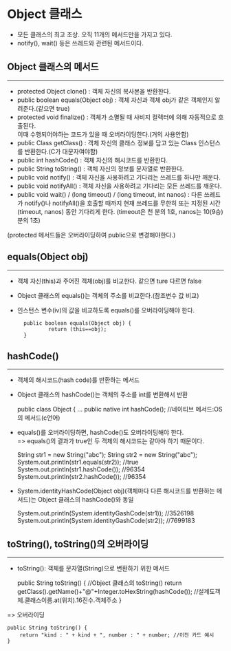 Object 클래스
==================

* 모든 클래스의 최고 조상. 오직 11개의 메서드만을 가지고 있다.
* notify(), wait() 등은 쓰레드와 관련된 메서드이다.


Object 클래스의 메서드
---------------------
*****

* protected Object clone() : 객체 자신의 복사본을 반환한다.
* public boolean equals(Object obj) : 객체 자신과 객체 obj가 같은 객체인지 알려준다.(같으면 true)
* protected void finalize() : 객체가 소멸될 때 사비지 컬렉터에 의해 자동적으로 호출된다.  
        이때 수행되어야하는 코드가 있을 때 오버라이딩한다.(거의 사용안함)
* public Class getClass() : 객체 자신의 클래스 정보를 담고 있는 Class 인스턴스를 반환한다.(C가 대문자여야함)
* public int hashCode() : 객체 자신의 해시코드를 반환한다.
* public String toString() : 객체 자신의 정보를 문자열로 반환한다.
* public void notify() : 객체 자신을 사용하려고 기다리는 쓰레드를 하나만 깨운다.
* public void notifyAll() : 객체 자신을 사용하려고 기다리는 모든 쓰레드를 깨운다.
* public void wait() / (long timeout) / (long timeout, int nanos) : 다른 쓰레드가
        notify()나 notifyAll()을 호출할 때까지 현재 쓰레드를 무한히 또는 지정된 시간(timeout, nanos) 동안
        기다리게 한다. (timeout은 천 분의 1호, nanos는 10(9승)분의 1초)



(protected 메서드들은 오버라이딩하여 public으로 변경해야한다.)


equals(Object obj)
---------------------
*****

* 객체 자신(this)과 주어진 객체(obj)를 비교한다. 같으면 ture 다르면 false
* Object 클래스의 equals()는 객체의 주소를 비교한다.(참조변수 값 비교)
* 인스턴스 변수(iv)의 값을 비교하도록 equals()를 오버라이딩해야 한다.

        public boolean equals(Object obj) {
                return (this==obj);
        }


hashCode()
---------------------
*****

* 객체의 해시코드(hash code)를 반환하는 메서드
* Object 클래스의 hashCode()는 객체의 주소를 int를 변환해서 반환


    public class Object {
        ...
        public native int hashCode(); //네이티브 메서드:OS의 메서드(c언어)

* equals()를 오버라이딩하면, hashCode()도 오버라이딩해야 한다.  
  => equals()의 결과가 true인 두 객체의 해시코드는 같아야 하기 때문이다.


    String str1 = new String("abc");
    String str2 = new String("abc");
    System.out.println(str1.equals(str2)); //true
    System.out.println(str1.hashCode()); //96354
    System.out.println(str2.hashCode()); //96354

* System.identityHashCode(Object obj)(객체마다 다른 해시코드를 반환하는 메서드)는 Object 클래스의 hashCode()와 동일


    System.out.println(System.identityGashCode(str1)); //3526198
    System.out.println(System.identityGashCode(str2)); //7699183


toString(), toString()의 오버라이딩
---------------------
*****

* toString(): 객체를 문자열(String)으로 변환하기 위한 메서드


    public String toString() { //Object 클래스의 toString()
        return getClass().getName()+"@"+Integer.toHexString(hashCode());
                //설계도객체.클래스이름.at(위치).16진수.객체주소
    }

=> 오버라이딩


    public String toString() {
        return "kind : " + kind + ", number : " + number; //이전 카드 예시
    }












